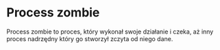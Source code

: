 # Process zombie
Process zombie to proces, który wykonał swoje działanie i czeka, aż inny proces nadrzędny który go stworzył zczyta od niego dane.

